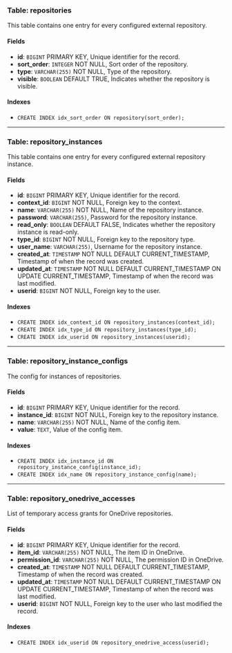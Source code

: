 ### Table: repositories

This table contains one entry for every configured external repository.

#### Fields

- **id**: `BIGINT` PRIMARY KEY, Unique identifier for the record.
- **sort_order**: `INTEGER` NOT NULL, Sort order of the repository.
- **type**: `VARCHAR(255)` NOT NULL, Type of the repository.
- **visible**: `BOOLEAN` DEFAULT TRUE, Indicates whether the repository is visible.

#### Indexes

- `CREATE INDEX idx_sort_order ON repository(sort_order);`

---

### Table: repository_instances

This table contains one entry for every configured external repository instance.

#### Fields

- **id**: `BIGINT` PRIMARY KEY, Unique identifier for the record.
- **context_id**: `BIGINT` NOT NULL, Foreign key to the context.
- **name**: `VARCHAR(255)` NOT NULL, Name of the repository instance.
- **password**: `VARCHAR(255)`, Password for the repository instance.
- **read_only**: `BOOLEAN` DEFAULT FALSE, Indicates whether the repository instance is read-only.
- **type_id**: `BIGINT` NOT NULL, Foreign key to the repository type.
- **user_name**: `VARCHAR(255)`, Username for the repository instance.
- **created_at**: `TIMESTAMP` NOT NULL DEFAULT CURRENT_TIMESTAMP, Timestamp of when the record was created.
- **updated_at**: `TIMESTAMP` NOT NULL DEFAULT CURRENT_TIMESTAMP ON UPDATE CURRENT_TIMESTAMP, Timestamp of when the record was last modified.
- **userid**: `BIGINT` NOT NULL, Foreign key to the user.

#### Indexes

- `CREATE INDEX idx_context_id ON repository_instances(context_id);`
- `CREATE INDEX idx_type_id ON repository_instances(type_id);`
- `CREATE INDEX idx_userid ON repository_instances(userid);`

---

### Table: repository_instance_configs

The config for instances of repositories.

#### Fields

- **id**: `BIGINT` PRIMARY KEY, Unique identifier for the record.
- **instance_id**: `BIGINT` NOT NULL, Foreign key to the repository instance.
- **name**: `VARCHAR(255)` NOT NULL, Name of the config item.
- **value**: `TEXT`, Value of the config item.

#### Indexes

- `CREATE INDEX idx_instance_id ON repository_instance_config(instance_id);`
- `CREATE INDEX idx_name ON repository_instance_config(name);`

---

### Table: repository_onedrive_accesses

List of temporary access grants for OneDrive repositories.

#### Fields

- **id**: `BIGINT` PRIMARY KEY, Unique identifier for the record.
- **item_id**: `VARCHAR(255)` NOT NULL, The item ID in OneDrive.
- **permission_id**: `VARCHAR(255)` NOT NULL, The permission ID in OneDrive.
- **created_at**: `TIMESTAMP` NOT NULL DEFAULT CURRENT_TIMESTAMP, Timestamp of when the record was created.
- **updated_at**: `TIMESTAMP` NOT NULL DEFAULT CURRENT_TIMESTAMP ON UPDATE CURRENT_TIMESTAMP, Timestamp of when the record was last modified.
- **userid**: `BIGINT` NOT NULL, Foreign key to the user who last modified the record.

#### Indexes

- `CREATE INDEX idx_userid ON repository_onedrive_access(userid);`
